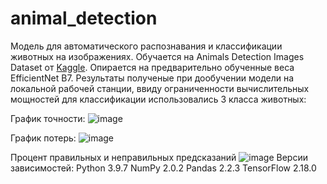 # animal_detection
Модель для автоматического распознавания и классификации животных на изображениях. Обучается на Animals Detection Images Dataset от [Kaggle](https://www.kaggle.com/datasets/antoreepjana/animals-detection-images-dataset). Опирается на предварительно обученные веса EfficientNet B7.
Результаты полученые при дообучении модели на локальной рабочей станции, ввиду ограниченности вычислительных мощностей для классификации использовались 3 класса животных:

График точности:
![image](https://github.com/user-attachments/assets/55b073a4-c623-4ace-b991-6749d5ed8601)

График потерь:
![image](https://github.com/user-attachments/assets/62d80509-6e58-4296-822e-ae8d6ca8ee13)

Процент правильных и неправильных предсказаний
![image](https://github.com/user-attachments/assets/bbac5560-4747-4fb3-a4b7-9095c0d832b1)
Версии зависимостей:
Python 3.9.7
NumPy 2.0.2
Pandas 2.2.3
TensorFlow 2.18.0






